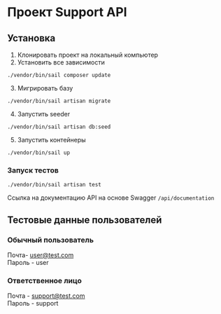 # Проект Support API

## Установка

1. Клонировать проект на локальный компьютер
2. Установить все зависимости

~~~
./vendor/bin/sail composer update
~~~

3. Мигрировать базу

~~~
./vendor/bin/sail artisan migrate
~~~

4. Запустить seeder

~~~
./vendor/bin/sail artisan db:seed
~~~

5. Запустить контейнеры

~~~
./vendor/bin/sail up
~~~

### Запуск тестов

~~~
./vendor/bin/sail artisan test
~~~

Ссылка на документацию API на основе Swagger `/api/documentation`

## Тестовые данные пользователей

### Обычный пользователь

Почта- user@test.com <br>
Пароль - user

### Ответственное лицо

Почта - support@test.com <br>
Пароль - support
